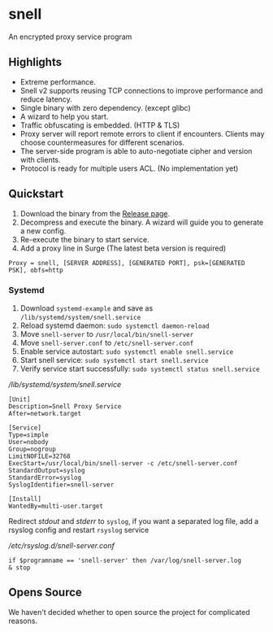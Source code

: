 # snell

An encrypted proxy service program

## Highlights

* Extreme performance.
* Snell v2 supports reusing TCP connections to improve performance and reduce latency.
* Single binary with zero dependency. (except glibc)
* A wizard to help you start.
* Traffic obfuscating is embedded. (HTTP & TLS)
* Proxy server will report remote errors to client if encounters. Clients may choose countermeasures for different scenarios.
* The server-side program is able to auto-negotiate cipher and version with clients.
* Protocol is ready for multiple users ACL. (No implementation yet)

## Quickstart

1. Download the binary from the [Release page](https://github.com/surge-networks/snell/releases/latest).
2. Decompress and execute the binary. A wizard will guide you to generate a new config.
3. Re-execute the binary to start service.
4. Add a proxy line in Surge  (The latest beta version is required)

`Proxy = snell, [SERVER ADDRESS], [GENERATED PORT], psk=[GENERATED PSK], obfs=http`

### Systemd

1. Download `systemd-example` and save as `/lib/systemd/system/snell.service`
2. Reload systemd daemon: `sudo systemctl daemon-reload`
3. Move `snell-server` to `/usr/local/bin/snell-server`
4. Move `snell-server.conf` to `/etc/snell-server.conf`
5. Enable service autostart: `sudo systemctl enable snell.service`
6. Start snell service: `sudo systemctl start snell.service`
7. Verify service start successfully: `sudo systemctl status snell.service`

*/lib/systemd/system/snell.service*
```
[Unit]
Description=Snell Proxy Service
After=network.target

[Service]
Type=simple
User=nobody
Group=nogroup
LimitNOFILE=32768
ExecStart=/usr/local/bin/snell-server -c /etc/snell-server.conf
StandardOutput=syslog
StandardError=syslog
SyslogIdentifier=snell-server

[Install]
WantedBy=multi-user.target
```

Redirect *stdout* and *stderr* to `syslog`, if you want a separated log file, add a rsyslog config and restart `rsyslog` service

*/etc/rsyslog.d/snell-server.conf*
```
if $programname == 'snell-server' then /var/log/snell-server.log
& stop
```

## Opens Source

We haven't decided whether to open source the project for complicated reasons.
